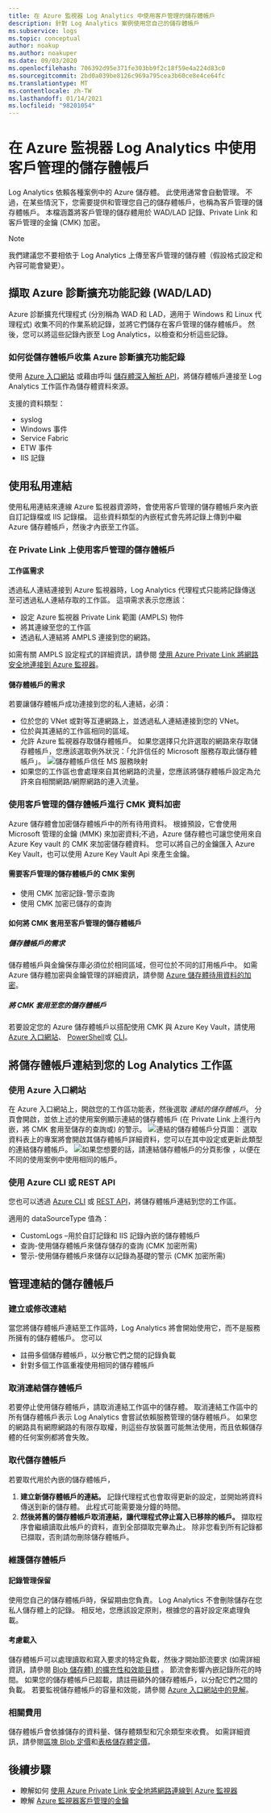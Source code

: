 ```yaml
---
title: 在 Azure 監視器 Log Analytics 中使用客戶管理的儲存體帳戶
description: 針對 Log Analytics 案例使用您自己的儲存體帳戶
ms.subservice: logs
ms.topic: conceptual
author: noakup
ms.author: noakuper
ms.date: 09/03/2020
ms.openlocfilehash: 706392d95e371fe303bb9f2c18f59e4a224d83c0
ms.sourcegitcommit: 2bd0a039be8126c969a795cea3b60ce8e4ce64fc
ms.translationtype: MT
ms.contentlocale: zh-TW
ms.lasthandoff: 01/14/2021
ms.locfileid: "98201054"
---
```

# <a name="using-customer-managed-storage-accounts-in-azure-monitor-log-analytics"></a>在 Azure 監視器 Log Analytics 中使用客戶管理的儲存體帳戶

Log Analytics 依賴各種案例中的 Azure 儲存體。 此使用通常會自動管理。 不過，在某些情況下，您需要提供和管理您自己的儲存體帳戶，也稱為客戶管理的儲存體帳戶。 本檔涵蓋將客戶管理的儲存體用於 WAD/LAD 記錄、Private Link 和客戶管理的金鑰 (CMK) 加密。 

> [!NOTE]
> 我們建議您不要相依于 Log Analytics 上傳至客戶管理的儲存體（假設格式設定和內容可能會變更）。

## <a name="ingesting-azure-diagnostics-extension-logs-wadlad"></a>擷取 Azure 診斷擴充功能記錄 (WAD/LAD) 
Azure 診斷擴充代理程式 (分別稱為 WAD 和 LAD，適用于 Windows 和 Linux 代理程式) 收集不同的作業系統記錄，並將它們儲存在客戶管理的儲存體帳戶。 然後，您可以將這些記錄內嵌至 Log Analytics，以檢查和分析這些記錄。
### <a name="how-to-collect-azure-diagnostics-extension-logs-from-your-storage-account"></a>如何從儲存體帳戶收集 Azure 診斷擴充功能記錄
使用 [Azure 入口網站](./diagnostics-extension-logs.md#collect-logs-from-azure-storage) 或藉由呼叫 [儲存體深入解析 API](/rest/api/loganalytics/storage%20insights/createorupdate)，將儲存體帳戶連接至 Log Analytics 工作區作為儲存體資料來源。

支援的資料類型：
* syslog
* Windows 事件
* Service Fabric
* ETW 事件
* IIS 記錄

## <a name="using-private-links"></a>使用私用連結
使用私用連結來連線 Azure 監視器資源時，會使用客戶管理的儲存體帳戶來內嵌自訂記錄檔或 IIS 記錄檔。 這些資料類型的內嵌程式會先將記錄上傳到中繼 Azure 儲存體帳戶，然後才內嵌至工作區。 

### <a name="using-a-customer-managed-storage-account-over-a-private-link"></a>在 Private Link 上使用客戶管理的儲存體帳戶
#### <a name="workspace-requirements"></a>工作區需求
透過私人連結連接到 Azure 監視器時，Log Analytics 代理程式只能將記錄傳送至可透過私人連結存取的工作區。 這項需求表示您應該：
* 設定 Azure 監視器 Private Link 範圍 (AMPLS) 物件
* 將其連線至您的工作區
* 透過私人連結將 AMPLS 連接到您的網路。 

如需有關 AMPLS 設定程式的詳細資訊，請參閱 [使用 Azure Private Link 將網路安全地連接到 Azure 監視器](./private-link-security.md)。 

#### <a name="storage-account-requirements"></a>儲存體帳戶的需求
若要讓儲存體帳戶成功連接到您的私人連結，必須：
* 位於您的 VNet 或對等互連網路上，並透過私人連結連接到您的 VNet。
* 位於與其連結的工作區相同的區域。
* 允許 Azure 監視器存取儲存體帳戶。 如果您選擇只允許選取的網路來存取儲存體帳戶，您應該選取例外狀況：「允許信任的 Microsoft 服務存取此儲存體帳戶」。
![儲存體帳戶信任 MS 服務映射](./media/private-storage/storage-trust.png)
* 如果您的工作區也會處理來自其他網路的流量，您應該將儲存體帳戶設定為允許來自相關網路/網際網路的連入流量。

### <a name="using-a-customer-managed-storage-account-for-cmk-data-encryption"></a>使用客戶管理的儲存體帳戶進行 CMK 資料加密
Azure 儲存體會加密儲存體帳戶中的所有待用資料。 根據預設，它會使用 Microsoft 管理的金鑰 (MMK) 來加密資料;不過，Azure 儲存體也可讓您使用來自 Azure Key vault 的 CMK 來加密儲存體資料。 您可以將自己的金鑰匯入 Azure Key Vault，也可以使用 Azure Key Vault Api 來產生金鑰。
#### <a name="cmk-scenarios-that-require-a-customer-managed-storage-account"></a>需要客戶管理的儲存體帳戶的 CMK 案例
* 使用 CMK 加密記錄-警示查詢
* 使用 CMK 加密已儲存的查詢

#### <a name="how-to-apply-cmk-to-customer-managed-storage-accounts"></a>如何將 CMK 套用至客戶管理的儲存體帳戶
##### <a name="storage-account-requirements"></a>儲存體帳戶的需求
儲存體帳戶與金鑰保存庫必須位於相同區域，但可位於不同的訂用帳戶中。 如需 Azure 儲存體加密與金鑰管理的詳細資訊，請參閱 [Azure 儲存體待用資料的加密](../../storage/common/storage-service-encryption.md)。

##### <a name="apply-cmk-to-your-storage-accounts"></a>將 CMK 套用至您的儲存體帳戶
若要設定您的 Azure 儲存體帳戶以搭配使用 CMK 與 Azure Key Vault，請使用 [Azure 入口網站](../../storage/common/customer-managed-keys-configure-key-vault.md?toc=%252fazure%252fstorage%252fblobs%252ftoc.json)、 [PowerShell](../../storage/common/customer-managed-keys-configure-key-vault.md?toc=%252fazure%252fstorage%252fblobs%252ftoc.json)或 [CLI](../../storage/common/customer-managed-keys-configure-key-vault.md?toc=%252fazure%252fstorage%252fblobs%252ftoc.json)。 

## <a name="link-storage-accounts-to-your-log-analytics-workspace"></a>將儲存體帳戶連結到您的 Log Analytics 工作區
### <a name="using-the-azure-portal"></a>使用 Azure 入口網站
在 Azure 入口網站上，開啟您的工作區功能表，然後選取 *連結的儲存體帳戶*。 分頁會開啟，並依上述的使用案例顯示連結的儲存體帳戶 (在 Private Link 上進行內嵌，將 CMK 套用至儲存的查詢或) 的警示。
![連結的儲存體帳戶分頁圖： ](./media/private-storage/all-linked-storage-accounts.png) 選取資料表上的專案將會開啟其儲存體帳戶詳細資料，您可以在其中設定或更新此類型的連結儲存體帳戶。 
![如果您想要的話，請連結儲存體帳戶的分頁影像 ](./media/private-storage/link-a-storage-account-blade.png) ，以便在不同的使用案例中使用相同的帳戶。

### <a name="using-the-azure-cli-or-rest-api"></a>使用 Azure CLI 或 REST API
您也可以透過 [Azure CLI](/cli/azure/monitor/log-analytics/workspace/linked-storage) 或 [REST API](/rest/api/loganalytics/linkedstorageaccounts)，將儲存體帳戶連結到您的工作區。

適用的 dataSourceType 值為：
* CustomLogs –用於自訂記錄和 IIS 記錄內嵌的儲存體帳戶
* 查詢-使用儲存體帳戶來儲存儲存的查詢 (CMK 加密所需) 
* 警示-使用儲存體帳戶來儲存以記錄為基礎的警示 (CMK 加密所需) 


## <a name="managing-linked-storage-accounts"></a>管理連結的儲存體帳戶

### <a name="create-or-modify-a-link"></a>建立或修改連結
當您將儲存體帳戶連結至工作區時，Log Analytics 將會開始使用它，而不是服務所擁有的儲存體帳戶。 您可以 
* 註冊多個儲存體帳戶，以分散它們之間的記錄負載
* 針對多個工作區重複使用相同的儲存體帳戶

### <a name="unlink-a-storage-account"></a>取消連結儲存體帳戶
若要停止使用儲存體帳戶，請取消連結工作區中的儲存體。 取消連結工作區中的所有儲存體帳戶表示 Log Analytics 會嘗試依賴服務管理的儲存體帳戶。 如果您的網路具有網際網路的有限存取權，則這些存放裝置可能無法使用，而且依賴儲存體的任何案例都將會失敗。

### <a name="replace-a-storage-account"></a>取代儲存體帳戶
若要取代用於內嵌的儲存體帳戶，
1.  **建立新儲存體帳戶的連結。** 記錄代理程式也會取得更新的設定，並開始將資料傳送到新的儲存體。 此程式可能需要幾分鐘的時間。
2.  **然後將舊的儲存體帳戶取消連結，讓代理程式停止寫入已移除的帳戶。** 擷取程序會繼續讀取此帳戶的資料，直到全部擷取完畢為止。 除非您看到所有記錄都已擷取，否則請勿刪除儲存體帳戶。

### <a name="maintaining-storage-accounts"></a>維護儲存體帳戶
#### <a name="manage-log-retention"></a>記錄管理保留
使用您自己的儲存體帳戶時，保留期由您負責。 Log Analytics 不會刪除儲存在您私人儲存體上的記錄。 相反地，您應該設定原則，根據您的喜好設定來處理負載。

#### <a name="consider-load"></a>考慮載入
儲存體帳戶可以處理讀取和寫入要求的特定負載，然後才開始節流要求 (如需詳細資訊，請參閱 [Blob 儲存體) 的擴充性和效能目標](../../storage/common/scalability-targets-standard-account.md) 。 節流會影響內嵌記錄所花的時間。 如果您的儲存體帳戶已超載，請註冊額外的儲存體帳戶，以分配它們之間的負載。 若要監視儲存體帳戶的容量和效能，請參閱 [Azure 入口網站中的見解]( https://docs.microsoft.com/azure/azure-monitor/insights/storage-insights-overview)。

### <a name="related-charges"></a>相關費用
儲存體帳戶會依據儲存的資料量、儲存體類型和冗余類型來收費。 如需詳細資訊，請參閱[區塊 Blob 定價](https://azure.microsoft.com/pricing/details/storage/blobs)和[表格儲存體定價](https://azure.microsoft.com/pricing/details/storage/tables)。


## <a name="next-steps"></a>後續步驟

- 瞭解如何 [使用 Azure Private Link 安全地將網路連線到 Azure 監視器](private-link-security.md)
- 瞭解 [Azure 監視器客戶管理的金鑰](customer-managed-keys.md)
